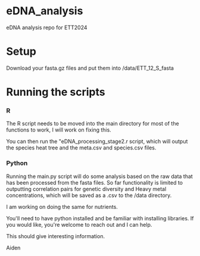 # eDNA_analysis
eDNA analysis repo for ETT2024

# Setup
Download your fasta.gz files and put them into /data/ETT_12_S_fasta

# Running the scripts
### R
The R script needs to be moved into the main directory for most of the functions to work, I will work on fixing this.

You can then run the "eDNA_processing_stage2.r script, which will output the species heat tree and the meta.csv and species.csv files.

### Python
Running the main.py script will do some analysis based on the raw data that has been processed from the fasta files. So far functionality is limited to outputting correlation pairs for genetic diversity and Heavy metal concentrations, which will be saved as a .csv to the /data directory.

I am working on doing the same for nutrients.

You'll need to have python installed and be familiar with installing libraries. If you would like, you're welcome to reach out and I can help.

This should give interesting information.

Aiden

